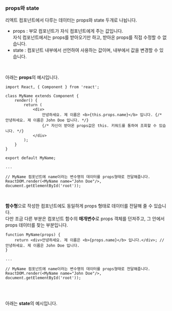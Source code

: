 ### props와 state

리엑트 컴포넌트에서 다루는 데이터는 props와 state 두개로 나뉩니다. <br>

- props : 부모 컴포넌트가 자식 컴포넌트에게 주는 값입니다. <br> 자식 컴포넌트에서는 props를 받아오기만 하고, 받아온 props를 직접 수정할 수 없습니다.
- state : 컴포넌트 내부에서 선언하여 사용하는 값이며, 내부에서 값을 변경할 수 있습니다.

<br>

아래는 <b>props</b>의 예시입니다.

```
import React, { Component } from 'react';

class MyName extends Component {
    render() {
        return (
            <div>
                안녕하세요. 제 이름은 <b>{this.props.name}</b> 입니다. {/* 안녕하세요. 제 이름은 John Doe 입니다. */}
                {/* 자신이 받아온 props값은 this. 키워드를 통하여 조회할 수 있습니다. */}
            </div>
        );
    }
}

export default MyName;
```

```
...

// MyName 컴포넌트에 name이라는 변수명의 데이터를 props형태로 전달해줍니다.
ReactDOM.render(<MyName name="John Doe"/>, document.getElementById('root')); 
```

<br>

<b>함수형</b>으로 작성한 컴포넌트에도 동일하게 props 형태로 데이터를 전달해 줄 수 있습니다. <br>
다만 조금 다른 부분은 컴포넌트 함수의 <b>매개변수</b>로 props 객체를 던져주고, 그 안에서 props 데이터를 찾는 부분입니다. <br>

```
function MyName(props) {
    return <div>안녕하세요. 제 이름은 <b>{props.name}</b> 입니다.</div>; // 안녕하세요. 제 이름은 John Doe 입니다.
}
```

```
...

// MyName 컴포넌트에 name이라는 변수명의 데이터를 props형태로 전달해줍니다.
ReactDOM.render(<MyName name="John Doe"/>, document.getElementById('root')); 
```

<br><br>

아래는 <b>state</b>의 예시입니다.
